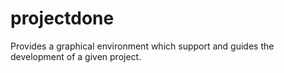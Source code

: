 projectdone
===========
Provides a graphical environment which support and guides the development of a given project.
